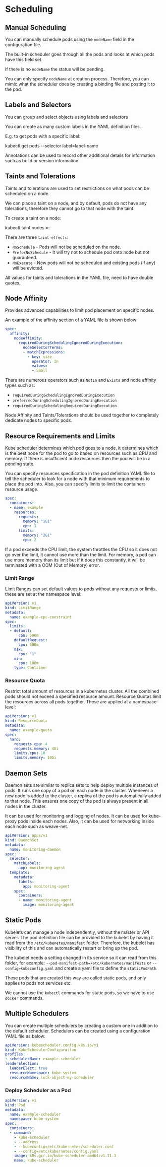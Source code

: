 # Scheduling

## Manual Scheduling

You can manually schedule pods using the `nodeName` field in the configuration file.

The built-in scheduler goes through all the pods and looks at which pods have this field set.

If there is no `nodeName` the status will be pending.

You can only specify `nodeName` at creation process. Therefore, you can mimic what the scheduler does by creating a binding file and posting it to the pod.

## Labels and Selectors

You can group and select objects using labels and selectors

You can create as many custom labels in the YAML definition files.

E.g. to get pods with a specific label:

kubectl get pods --selector label=label-name

Annotations can be used to record other additional details for information such as build or version information.

## Taints and Tolerations

Taints and tolerations are used to set restrictions on what pods can be scheduled on a node.

We can place a taint on a node, and by default, pods do not have any tolerations, therefore they cannot go to that node with the taint.

To create a taint on a node:

kubectl taint nodes <node-name> <key>=<value>:<taint-effect>

There are three `taint-effects`:

- `NoSchedule` - Pods will not be scheduled on the node.
- `PreferNoSchedule` - It will try not to schedule pod onto node but not guaranteed.
- `NoExecute` - New pods will not be scheduled and existing pods (if any) will be evicted.

All values for taints and tolerations in the YAML file, need to have double quotes.

## Node Affinity

Provides advanced capabilities to limit pod placement on specific nodes.

An example of the affinity section of a YAML file is shown below:

```yaml
spec:
  affinity:
    nodeAffinity:
      requiredDuringSchedulingIgnoredDuringExecution:
        nodeSelectorTerms:
        - matchExpressions:
          - key: size
            operator: In
            values:
            - Small
```

There are numerous operators such as `NotIn` and `Exists` and node affinity types such as:

- `requiredDuringSchedulingIgnoredDuringExecution`
- `preferredDuringSchedulingIgnoredDuringExecution`
- `requiredDuringSchedulingRequiredDuringExecution`

Node Affinity and Taints/Tolerations should be used together to completely dedicate nodes to specific pods.

## Resource Requirements and Limits

Kube scheduler determines which pod goes to a node, it determines which is the best node for the pod to go to based on resources such as CPU and memory. If there is insufficient node resources then the pod will be in a pending state.

You can specify resources specification in the pod definition YAML file to tell the scheduler to look for a node with that minimum requirements to place the pod into. Also, you can specify limits to limit the containers resource usage.

```yaml
spec:
  containers:
  - name: example
    resources:
      requests:
        memory: "1Gi"
        cpu: 1
      limits:
        memory: "2Gi"
        cpu: 2
```

If a pod exceeds the CPU limit, the system throttles the CPU so it does not go over the limit, it cannot use more than the limit. For memory, a pod can use more memory than its limit but if it does this constantly, it will be terminated with a OOM (Out of Memory) error.

### Limit Range

Limit Ranges can set default values to pods without any requests or limits, these are set at the namespace level:

```yaml
apiVersion: v1
kind: LimitRange
metadata:
  name: example-cpu-constraint
spec:
  limits:
  - default:
      cpu: 500m
    defaultRequest:
      cpu: 500m
    max:
      cpu: "1"
    min:
      cpu: 100m
    type: Container
```

### Resource Quota

Restrict total amount of resources in a kubernetes cluster. All the combined pods should not exceed a specified resource amount. Resource Quotas limit the resources across all pods together. These are applied at a namespace level:

```yaml
apiVersion: v1
kind: ResourceQuota
metadata:
  name: example-quota
spec:
  hard:
    requests.cpu: 4
    requests.memory: 4Gi
    limits.cpu: 10
    limits.memory: 10Gi
```

## Daemon Sets

Daemon sets are similar to replica sets to help deploy multiple instances of pods. It runs one copy of a pod on each node in the cluster. Whenever a new node is added to the cluster, a replica of the pod is automatically added to that node. This ensures one copy of the pod is always present in all nodes in the cluster.

It can be used for monitoring and logging of nodes. It can be used for kube-proxy pods inside each nodes. Also, it can be used for networking inside each node such as weave-net.

```yaml
apiVersion: apps/v1
kind: DaemonSet
metadata:
  name: monitoring-daemon
spec:
  selector:
    matchLabels:
      app: monitoring-agent
  template:
    metadata:
      labels:
        app: monitoring-agent
    spec:
      containers:
      - name: monitoring-agent
        image: monitoring-agent
```

## Static Pods

Kubelets can manage a node independently, without the master or API server. The pod definition file can be provided to the kubelet by having it read from the `/etc/kubenetes/manifest` folder. Therefore, the kubelet has visibility of this and can automatically restart or bring up the pod.

The kubelet needs a setting changed in its service so it can read from this folder, for example: `--pod-manifest-path=/etc/kubernetes/manifests` or `--config=kubeconfig.yaml` and create a yaml file to define the `staticPodPath`.

These pods that are created this way are called static pods, and only applies to pods not services etc.

We cannot use the `kubectl` commands for static pods, so we have to use `docker` commands.

## Multiple Schedulers

You can create multiple schedulers by creating a custom one in addition to the default scheduler. Schedulers can be created using a configuration YAML file as below:

```yaml
apiVersion: kubescheduler.config.k8s.io/v1
kind: KubeSchedulerConfiguration
profiles:
- schedulerName: example-scheduler
leaderElection:
  leaderElect: true
  resourceNamespace: kube-system
  resourceName: lock-object-my-scheduler
```

### Deploy Scheduler as a Pod

```yaml
apiVersion: v1
kind: Pod
metadata:
  name: example-scheduler
  namespace: kube-system
spec:
  containers:
  - command:
    - kube-scheduler
    - --address
    - --kubeconfig=/etc/kubernetes/scheduler.conf
    - --config=/etc/kubernetes/config.yaml
    image: k8s.gcr.io/kube-scheduler-amd64:v1.11.3
    name: kube-scheduler
```
